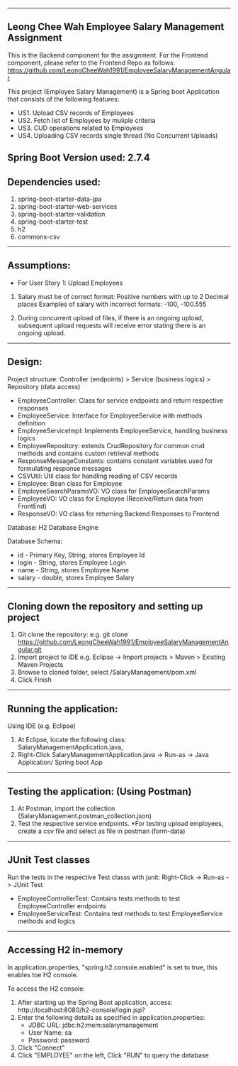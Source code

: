 ---------------------------------------------------------------------------
Leong Chee Wah Employee Salary Management Assignment
---------------------------------------------------------------------------

This is the Backend component for the assignment. For the Frontend component, please refer to the Frontend Repo as follows:
https://github.com/LeongCheeWah1991/EmployeeSalaryManagementAngular

This project (Employee Salary Management) is a Spring boot Application that consists of the following features:
- US1. Upload CSV records of Employees
- US2. Fetch list of Employees by muliple criteria
- US3. CUD operations related to Employees
- US4. Uploading CSV records single thread (No Concurrent Uploads)

Spring Boot Version used: 2.7.4
---------------------------------------------------------------------------
Dependencies used:
---------------------------------------------------------------------------
1. spring-boot-starter-data-jpa
2. spring-boot-starter-web-services
3. spring-boot-starter-validation
4. spring-boot-starter-test
5. h2
6. commons-csv

---------------------------------------------------------------------------
Assumptions:
---------------------------------------------------------------------------
- For User Story 1: Upload Employees
1. Salary must be of correct format: Positive numbers with up to 2 Decimal places
Examples of salary with incorrect formats: -100, -100.555

2. During concurrent upload of files, if there is an ongoing upload, subsequent upload requests will receive error stating there is an ongoing upload.

---------------------------------------------------------------------------
Design:
---------------------------------------------------------------------------
Project structure:
Controller (endpoints) > Service (business logics) > Repository (data access)

- EmployeeController: Class for service endpoints and return respective responses
- EmployeeService: Interface for EmployeeService with methods definition
- EmployeeServiceImpl: Implements EmployeeService, handling business logics
- EmployeeRepository: extends CrudRepository for common crud methods and contains custom retrieval methods
- ResponseMessageConstants: contains constant variables used for formulating response messages
- CSVUtil: Util class for handling reading of CSV records
- Employee: Bean class for Employee
- EmployeeSearchParamsVO: VO class for EmployeeSearchParams
- EmployeeVO: VO class for Employee (Receive/Return data from FrontEnd)
- ResponseVO: VO class for returning Backend Responses to Frontend

Database: 
H2 Database Engine

Database Schema:
- id 	- Primary Key, String, stores Employee Id
- login 	- String, stores Employee Login
- name 	- String, stores Employee Name
- salary 	- double, stores Employee Salary

--------------------------------------------------------------------------
Cloning down the repository and setting up project
---------------------------------------------------------------------------
1. Git clone the repository: 
e.g. git clone https://github.com/LeongCheeWah1991/EmployeeSalaryManagementAngular.git
2. Import project to IDE
e.g. Eclipse -> Import projects > Maven > Existing Maven Projects
3. Browse to cloned folder, select /SalaryManagement/pom.xml
4. Click Finish

---------------------------------------------------------------------------
Running the application:
---------------------------------------------------------------------------
Using IDE (e.g. Eclipse)
1. At Eclipse, locate the following class: SalaryManagementApplication.java, 
2. Right-Click SalaryManagementApplication.java -> Run-as -> Java Application/ Spring boot App

---------------------------------------------------------------------------
Testing the application: (Using Postman)
---------------------------------------------------------------------------
1. At Postman, import the collection (SalaryManagement.postman_collection.json)
2. Test the respective service endpoints.
*For testing upload employees, create a csv file and select as file in postman (form-data)

---------------------------------------------------------------------------
JUnit Test classes
---------------------------------------------------------------------------
Run the tests in the respective Test classs with junit: Right-Click -> Run-as -> JUnit Test
- EmployeeControllerTest: Contains tests methods to test EmployeeController endpoints
- EmployeeServiceTest: Contains test methods to test EmployeeService methods and logics

---------------------------------------------------------------------------
Accessing H2 in-memory
---------------------------------------------------------------------------
In application.properties, "spring.h2.console.enabled" is set to true, this enables toe H2 console.

To access the H2 console:
1. After starting up the Spring Boot application, access: http://localhost:8080/h2-console/login.jsp?
2. Enter the following details as specified in application.properties:
    - JDBC URL: jdbc:h2:mem:salarymanagement
    - User Name: sa
    - Password: password
3. Click "Connect"
4. Click "EMPLOYEE" on the left, Click "RUN" to query the database
